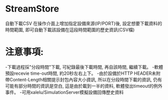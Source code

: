 # StreamStore
自動下載CSV
在操作介面上增加指定設備來源(IP/PORT)後, 設定想要下載資料的時間範圍, 即可自動下載該設備在這段時間範圍的歷史資訊(CSV檔)
# 注意事項:
  -下載過程採"分段時間"下載, 可紀錄最後下載時間, 再自該時間, 繼續下載。
  -軟體預設recevie time-out時間, 約20秒左右上下。
  -由於設備於HTTP HEADER未附帶Content-Length相關提示封包內容大小資訊, 所以在分段時間下載的資訊, 仍有可能有部分時間的資訊是空白, 這是由於載到一半的資料, 軟體發出timeout的例外事件。
  -可用xalelu/SimulationServer模擬設備回傳歷史資料
